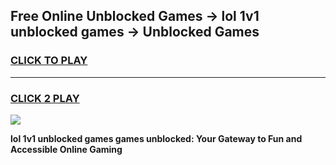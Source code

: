 
## Free Online Unblocked Games → lol 1v1 unblocked games → Unblocked Games
<h3>
<a href="https://premium.freeplayer.one?title=lol_1v1_unblocked_games&ref=21F">CLICK TO PLAY</a></h3>
<hr>

<h3>
<a href="https://premium.freeplayer.one?title=lol_1v1_unblocked_games&ref=21F">CLICK 2 PLAY</a>
  
</h3>

<a href="https://premium.freeplayer.one?title=lol_1v1_unblocked_games&ref=21F/"><img src="https://clearcache.store/games.png"></a>


**lol 1v1 unblocked games games unblocked: Your Gateway to Fun and Accessible Online Gaming**
